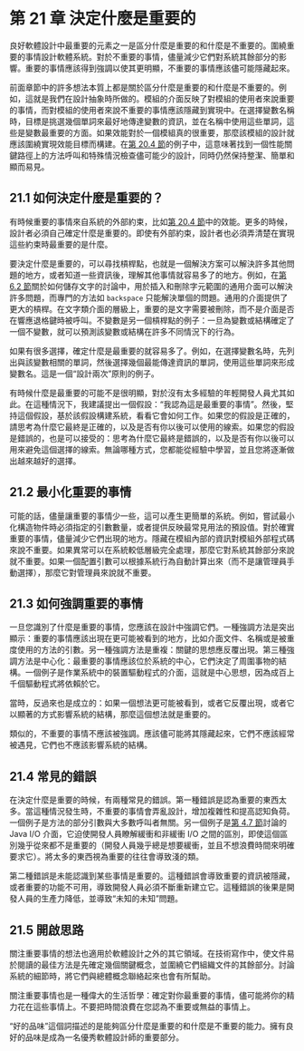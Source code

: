 # 第 21 章 決定什麼是重要的

良好軟體設計中最重要的元素之一是區分什麼是重要的和什麼是不重要的。圍繞重要的事情設計軟體系統。對於不重要的事情，儘量減少它們對系統其餘部分的影響。重要的事情應該得到強調以使其更明顯，不重要的事情應該儘可能隱藏起來。

前面章節中的許多想法本質上都是關於區分什麼是重要的和什麼是不重要的。例如，這就是我們在設計抽象時所做的。模組的介面反映了對模組的使用者來說重要的事情，而對模組的使用者來說不重要的事情應該隱藏到實現中。在選擇變數名稱時，目標是挑選幾個單詞來最好地傳達變數的資訊，並在名稱中使用這些單詞，這些是變數最重要的方面。如果效能對於一個模組真的很重要，那麼該模組的設計就應該圍繞實現效能目標而構建。在[第 20.4 節](ch20.md)的例子中，這意味著找到一個性能關鍵路徑上的方法呼叫和特殊情況檢查儘可能少的設計，同時仍然保持整潔、簡單和顯而易見。

## 21.1 如何決定什麼是重要的？

有時候重要的事情來自系統的外部約束，比如[第 20.4 節](ch20.md)中的效能。更多的時候，設計者必須自己確定什麼是重要的。即使有外部約束，設計者也必須弄清楚在實現這些約束時最重要的是什麼。

要決定什麼是重要的，可以尋找槓桿點，也就是一個解決方案可以解決許多其他問題的地方，或者知道一些資訊後，理解其他事情就容易多了的地方。例如，在[第 6.2 節](ch06.md)關於如何儲存文字的討論中，用於插入和刪除字元範圍的通用介面可以解決許多問題，而專門的方法如 `backspace` 只能解決單個的問題。通用的介面提供了更大的槓桿。在文字類介面的層級上，重要的是文字需要被刪除，而不是介面是否在響應退格鍵時被呼叫。不變數是另一個槓桿點的例子：一旦為變數或結構確定了一個不變數，就可以預測該變數或結構在許多不同情況下的行為。

如果有很多選擇，確定什麼是最重要的就容易多了。例如，在選擇變數名時，先列出與該變數相關的單詞，然後選擇幾個最能傳達資訊的單詞，使用這些單詞來形成變數名。這是一個“設計兩次”原則的例子。

有時候什麼是最重要的可能不是很明顯，對於沒有太多經驗的年輕開發人員尤其如此。在這種情況下，我建議提出一個假設：“我認為這是最重要的事情”。然後，堅持這個假設，基於該假設構建系統，看看它會如何工作。如果您的假設是正確的，請思考為什麼它最終是正確的，以及是否有你以後可以使用的線索。如果您的假設是錯誤的，也是可以接受的：思考為什麼它最終是錯誤的，以及是否有你以後可以用來避免這個選擇的線索。無論哪種方式，您都能從經驗中學習，並且您將逐漸做出越來越好的選擇。

## 21.2 最小化重要的事情

可能的話，儘量讓重要的事情少一些，這可以產生更簡單的系統。例如，嘗試最小化構造物件時必須指定的引數數量，或者提供反映最常見用法的預設值。對於確實重要的事情，儘量減少它們出現的地方。隱藏在模組內部的資訊對模組外部程式碼來說不重要。如果異常可以在系統較低層級完全處理，那麼它對系統其餘部分來說就不重要。如果一個配置引數可以根據系統行為自動計算出來（而不是讓管理員手動選擇），那麼它對管理員來說就不重要。

## 21.3 如何強調重要的事情

一旦您識別了什麼是重要的事情，您應該在設計中強調它們。一種強調方法是突出顯示：重要的事情應該出現在更可能被看到的地方，比如介面文件、名稱或是被重度使用的方法的引數。另一種強調方法是重複：關鍵的思想應反覆出現。第三種強調方法是中心化：最重要的事情應該位於系統的中心，它們決定了周圍事物的結構。一個例子是作業系統中的裝置驅動程式的介面，這就是中心思想，因為成百上千個驅動程式將依賴於它。

當時，反過來也是成立的：如果一個想法更可能被看到，或者它反覆出現，或者它以顯著的方式影響系統的結構，那麼這個想法就是重要的。

類似的，不重要的事情不應該被強調。應該儘可能將其隱藏起來，它們不應該經常被遇見，它們也不應該影響系統的結構。

## 21.4 常見的錯誤

在決定什麼是重要的時候，有兩種常見的錯誤。第一種錯誤是認為重要的東西太多。當這種情況發生時，不重要的事情會弄亂設計，增加複雜性和提高認知負荷。一個例子是方法的部分引數與大多數呼叫者無關。另一個例子是[第 4.7 節](ch04.md)討論的 Java I/O 介面，它迫使開發人員瞭解緩衝和非緩衝 I/O 之間的區別，即使這個區別幾乎從來都不是重要的（開發人員幾乎總是想要緩衝，並且不想浪費時間來明確要求它）。將太多的東西視為重要的往往會導致淺的類。

第二種錯誤是未能認識到某些事情是重要的。這種錯誤會導致重要的資訊被隱藏，或者重要的功能不可用，導致開發人員必須不斷重新建立它。這種錯誤的後果是開發人員的生產力降低，並導致“未知的未知”問題。

## 21.5 開啟思路

關注重要事情的想法也適用於軟體設計之外的其它領域。在技術寫作中，使文件易於閱讀的最佳方法是先確定幾個關鍵概念，並圍繞它們組織文件的其餘部分。討論系統的細節時，將它們與總體概念聯絡起來也會有所幫助。

關注重要事情也是一種偉大的生活哲學：確定對你最重要的事情，儘可能將你的精力花在這些事情上。不要把時間浪費在您認為不重要或無益的事情上。

“好的品味”這個詞描述的是能夠區分什麼是重要的和什麼是不重要的能力。擁有良好的品味是成為一名優秀軟體設計師的重要部分。